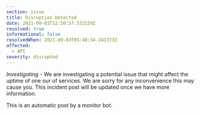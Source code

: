 ```yaml
---
section: issue
title: Disruption Detected
date: 2021-09-03T12:50:57.532159Z
resolved: true
informational: false
resolvedWhen: 2021-09-03T05:48:34.241373Z
affected:
  - API
severity: disrupted
---
```

*Investigating* - We are investigating a potential issue that might affect the uptime of one our of services. We are sorry for any inconvenience this may cause you. This incident post will be updated once we have more information.

This is an automatic post by a monitor bot.
        